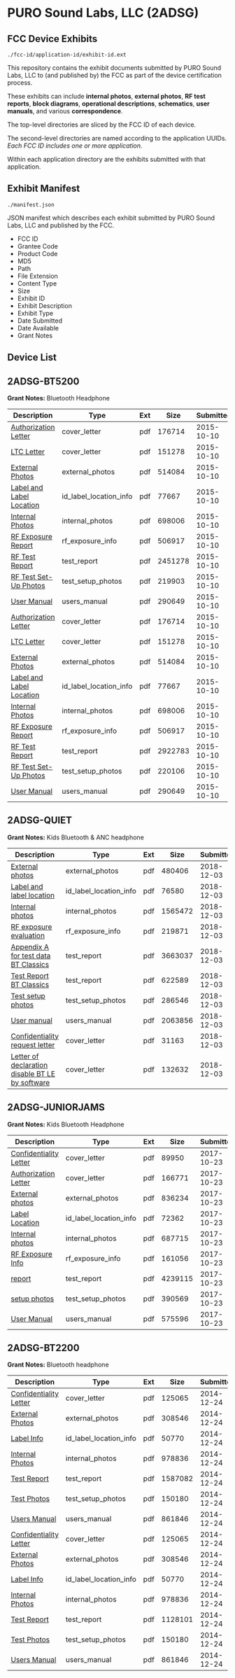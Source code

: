 # PURO Sound Labs, LLC (2ADSG)
## FCC Device Exhibits

```
./fcc-id/application-id/exhibit-id.ext
```

This repository contains the exhibit documents submitted by PURO Sound Labs, LLC to (and published by) the FCC as part of the device certification process.

These exhibits can include **internal photos**, **external photos**, **RF test reports**, **block diagrams**, **operational descriptions**, **schematics**, **user manuals**, and various **correspondence**.

The top-level directories are sliced by the FCC ID of each device.

The second-level directories are named according to the application UUIDs. *Each FCC ID includes one or more application.*

Within each application directory are the exhibits submitted with that application. 

## Exhibit Manifest

```
./manifest.json
```

JSON manifest which describes each exhibit submitted by PURO Sound Labs, LLC and published by the FCC.

- FCC ID
- Grantee Code
- Product Code
- MD5
- Path
- File Extension
- Content Type
- Size
- Exhibit ID
- Exhibit Description
- Exhibit Type
- Date Submitted
- Date Available
- Grant Notes

## Device List
## 2ADSG-BT5200
**Grant Notes:** Bluetooth Headphone

| Description | Type | Ext | Size | Submitted | Available |
| ----------- | ---- | --- | ---- | --------- | --------- |
| [Authorization Letter](2ADSG-BT5200/7c4eb1f15f95ac6f077d8c76b9e56d3e/2777729.pdf) | cover_letter | pdf | 176714 | 2015-10-10 | 2015-10-10 |
| [LTC Letter](2ADSG-BT5200/7c4eb1f15f95ac6f077d8c76b9e56d3e/2777730.pdf) | cover_letter | pdf | 151278 | 2015-10-10 | 2015-10-10 |
| [External Photos](2ADSG-BT5200/7c4eb1f15f95ac6f077d8c76b9e56d3e/2777731.pdf) | external_photos | pdf | 514084 | 2015-10-10 | 2015-10-10 |
| [Label and Label Location](2ADSG-BT5200/7c4eb1f15f95ac6f077d8c76b9e56d3e/2777732.pdf) | id_label_location_info | pdf | 77667 | 2015-10-10 | 2015-10-10 |
| [Internal Photos](2ADSG-BT5200/7c4eb1f15f95ac6f077d8c76b9e56d3e/2777733.pdf) | internal_photos | pdf | 698006 | 2015-10-10 | 2015-10-10 |
| [RF Exposure Report](2ADSG-BT5200/7c4eb1f15f95ac6f077d8c76b9e56d3e/2777735.pdf) | rf_exposure_info | pdf | 506917 | 2015-10-10 | 2015-10-10 |
| [RF Test Report](2ADSG-BT5200/7c4eb1f15f95ac6f077d8c76b9e56d3e/2777737.pdf) | test_report | pdf | 2451278 | 2015-10-10 | 2015-10-10 |
| [RF Test Set-Up Photos](2ADSG-BT5200/7c4eb1f15f95ac6f077d8c76b9e56d3e/2777738.pdf) | test_setup_photos | pdf | 219903 | 2015-10-10 | 2015-10-10 |
| [User Manual](2ADSG-BT5200/7c4eb1f15f95ac6f077d8c76b9e56d3e/2777739.pdf) | users_manual | pdf | 290649 | 2015-10-10 | 2015-10-10 |
| [Authorization Letter](2ADSG-BT5200/ca9e8dcc85c34dd98b9927b34251ef32/2777729.pdf) | cover_letter | pdf | 176714 | 2015-10-10 | 2015-10-10 |
| [LTC Letter](2ADSG-BT5200/ca9e8dcc85c34dd98b9927b34251ef32/2777730.pdf) | cover_letter | pdf | 151278 | 2015-10-10 | 2015-10-10 |
| [External Photos](2ADSG-BT5200/ca9e8dcc85c34dd98b9927b34251ef32/2777731.pdf) | external_photos | pdf | 514084 | 2015-10-10 | 2015-10-10 |
| [Label and Label Location](2ADSG-BT5200/ca9e8dcc85c34dd98b9927b34251ef32/2777732.pdf) | id_label_location_info | pdf | 77667 | 2015-10-10 | 2015-10-10 |
| [Internal Photos](2ADSG-BT5200/ca9e8dcc85c34dd98b9927b34251ef32/2777733.pdf) | internal_photos | pdf | 698006 | 2015-10-10 | 2015-10-10 |
| [RF Exposure Report](2ADSG-BT5200/ca9e8dcc85c34dd98b9927b34251ef32/2777735.pdf) | rf_exposure_info | pdf | 506917 | 2015-10-10 | 2015-10-10 |
| [RF Test Report](2ADSG-BT5200/ca9e8dcc85c34dd98b9927b34251ef32/2777749.pdf) | test_report | pdf | 2922783 | 2015-10-10 | 2015-10-10 |
| [RF Test Set-Up Photos](2ADSG-BT5200/ca9e8dcc85c34dd98b9927b34251ef32/2777750.pdf) | test_setup_photos | pdf | 220106 | 2015-10-10 | 2015-10-10 |
| [User Manual](2ADSG-BT5200/ca9e8dcc85c34dd98b9927b34251ef32/2777739.pdf) | users_manual | pdf | 290649 | 2015-10-10 | 2015-10-10 |
## 2ADSG-QUIET
**Grant Notes:** Kids Bluetooth & ANC headphone

| Description | Type | Ext | Size | Submitted | Available |
| ----------- | ---- | --- | ---- | --------- | --------- |
| [External photos](2ADSG-QUIET/affa795f33a652bc4629eb53970420ca/4092082.pdf) | external_photos | pdf | 480406 | 2018-12-03 | 2018-12-03 |
| [Label and label location](2ADSG-QUIET/affa795f33a652bc4629eb53970420ca/4092084.pdf) | id_label_location_info | pdf | 76580 | 2018-12-03 | 2018-12-03 |
| [Internal photos](2ADSG-QUIET/affa795f33a652bc4629eb53970420ca/4092083.pdf) | internal_photos | pdf | 1565472 | 2018-12-03 | 2018-12-03 |
| [RF exposure evaluation](2ADSG-QUIET/affa795f33a652bc4629eb53970420ca/4092087.pdf) | rf_exposure_info | pdf | 219871 | 2018-12-03 | 2018-12-03 |
| [Appendix A for test data BT Classics](2ADSG-QUIET/affa795f33a652bc4629eb53970420ca/4092079.pdf) | test_report | pdf | 3663037 | 2018-12-03 | 2018-12-03 |
| [Test Report BT Classics](2ADSG-QUIET/affa795f33a652bc4629eb53970420ca/4092089.pdf) | test_report | pdf | 622589 | 2018-12-03 | 2018-12-03 |
| [Test setup photos](2ADSG-QUIET/affa795f33a652bc4629eb53970420ca/4092090.pdf) | test_setup_photos | pdf | 286546 | 2018-12-03 | 2018-12-03 |
| [User manual](2ADSG-QUIET/affa795f33a652bc4629eb53970420ca/4092091.pdf) | users_manual | pdf | 2063856 | 2018-12-03 | 2018-12-03 |
| [Confidentiality request letter](2ADSG-QUIET/affa795f33a652bc4629eb53970420ca/4092081.pdf) | cover_letter | pdf | 31163 | 2018-12-03 | 2018-12-03 |
| [Letter of declaration disable BT LE by software](2ADSG-QUIET/affa795f33a652bc4629eb53970420ca/4092085.pdf) | cover_letter | pdf | 132632 | 2018-12-03 | 2018-12-03 |
## 2ADSG-JUNIORJAMS
**Grant Notes:** Kids Bluetooth Headphone

| Description | Type | Ext | Size | Submitted | Available |
| ----------- | ---- | --- | ---- | --------- | --------- |
| [Confidentiality Letter](2ADSG-JUNIORJAMS/e1929f7dde687fbd4898b14abbc47ea0/3613694.pdf) | cover_letter | pdf | 89950 | 2017-10-23 | 2017-10-23 |
| [Authorization Letter](2ADSG-JUNIORJAMS/e1929f7dde687fbd4898b14abbc47ea0/3613723.pdf) | cover_letter | pdf | 166771 | 2017-10-23 | 2017-10-23 |
| [External photos](2ADSG-JUNIORJAMS/e1929f7dde687fbd4898b14abbc47ea0/3613702.pdf) | external_photos | pdf | 836234 | 2017-10-23 | 2017-10-23 |
| [Label Location](2ADSG-JUNIORJAMS/e1929f7dde687fbd4898b14abbc47ea0/3613695.pdf) | id_label_location_info | pdf | 72362 | 2017-10-23 | 2017-10-23 |
| [Internal photos](2ADSG-JUNIORJAMS/e1929f7dde687fbd4898b14abbc47ea0/3613703.pdf) | internal_photos | pdf | 687715 | 2017-10-23 | 2017-10-23 |
| [RF Exposure Info](2ADSG-JUNIORJAMS/e1929f7dde687fbd4898b14abbc47ea0/3613724.pdf) | rf_exposure_info | pdf | 161056 | 2017-10-23 | 2017-10-23 |
| [report](2ADSG-JUNIORJAMS/e1929f7dde687fbd4898b14abbc47ea0/3613705.pdf) | test_report | pdf | 4239115 | 2017-10-23 | 2017-10-23 |
| [setup photos](2ADSG-JUNIORJAMS/e1929f7dde687fbd4898b14abbc47ea0/3613704.pdf) | test_setup_photos | pdf | 390569 | 2017-10-23 | 2017-10-23 |
| [User Manual](2ADSG-JUNIORJAMS/e1929f7dde687fbd4898b14abbc47ea0/3613701.pdf) | users_manual | pdf | 575596 | 2017-10-23 | 2017-10-23 |
## 2ADSG-BT2200
**Grant Notes:** Bluetooth headphone

| Description | Type | Ext | Size | Submitted | Available |
| ----------- | ---- | --- | ---- | --------- | --------- |
| [Confidentiality Letter](2ADSG-BT2200/8074b0170ea16938d04fa04eb7c181cc/2483662.pdf) | cover_letter | pdf | 125065 | 2014-12-24 | 2014-12-24 |
| [External Photos](2ADSG-BT2200/8074b0170ea16938d04fa04eb7c181cc/2483663.pdf) | external_photos | pdf | 308546 | 2014-12-24 | 2014-12-24 |
| [Label Info](2ADSG-BT2200/8074b0170ea16938d04fa04eb7c181cc/2483665.pdf) | id_label_location_info | pdf | 50770 | 2014-12-24 | 2014-12-24 |
| [Internal Photos](2ADSG-BT2200/8074b0170ea16938d04fa04eb7c181cc/2483664.pdf) | internal_photos | pdf | 978836 | 2014-12-24 | 2014-12-24 |
| [Test Report](2ADSG-BT2200/8074b0170ea16938d04fa04eb7c181cc/2483666.pdf) | test_report | pdf | 1587082 | 2014-12-24 | 2014-12-24 |
| [Test Photos](2ADSG-BT2200/8074b0170ea16938d04fa04eb7c181cc/2483667.pdf) | test_setup_photos | pdf | 150180 | 2014-12-24 | 2014-12-24 |
| [Users Manual](2ADSG-BT2200/8074b0170ea16938d04fa04eb7c181cc/2483668.pdf) | users_manual | pdf | 861846 | 2014-12-24 | 2014-12-24 |
| [Confidentiality Letter](2ADSG-BT2200/e44c954b72e8f002d9a4a15006618231/2483662.pdf) | cover_letter | pdf | 125065 | 2014-12-24 | 2014-12-24 |
| [External Photos](2ADSG-BT2200/e44c954b72e8f002d9a4a15006618231/2483663.pdf) | external_photos | pdf | 308546 | 2014-12-24 | 2014-12-24 |
| [Label Info](2ADSG-BT2200/e44c954b72e8f002d9a4a15006618231/2483665.pdf) | id_label_location_info | pdf | 50770 | 2014-12-24 | 2014-12-24 |
| [Internal Photos](2ADSG-BT2200/e44c954b72e8f002d9a4a15006618231/2483664.pdf) | internal_photos | pdf | 978836 | 2014-12-24 | 2014-12-24 |
| [Test Report](2ADSG-BT2200/e44c954b72e8f002d9a4a15006618231/2483676.pdf) | test_report | pdf | 1128101 | 2014-12-24 | 2014-12-24 |
| [Test Photos](2ADSG-BT2200/e44c954b72e8f002d9a4a15006618231/2483677.pdf) | test_setup_photos | pdf | 150180 | 2014-12-24 | 2014-12-24 |
| [Users Manual](2ADSG-BT2200/e44c954b72e8f002d9a4a15006618231/2483668.pdf) | users_manual | pdf | 861846 | 2014-12-24 | 2014-12-24 |
